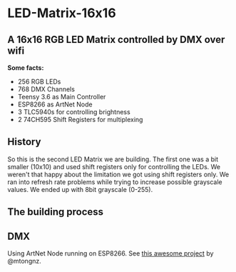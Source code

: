 # LED-Matrix-16x16
## A 16x16 RGB LED Matrix controlled by DMX over wifi

__Some facts:__
- 256 RGB LEDs
- 768 DMX Channels
- Teensy 3.6 as Main Controller
- ESP8266 as ArtNet Node
- 3 TLC5940s for controlling brightness
- 2 74CH595 Shift Registers for multiplexing

## History
So this is the second LED Matrix we are building. The first one was a bit smaller (10x10) and used shift registers only for controlling the LEDs. We weren't that happy about the limitation we got using shift registers only. We ran into refresh rate problems while trying to increase possible grayscale values. We ended up with 8bit grayscale (0-255).

## The building process


## DMX
Using ArtNet Node running on ESP8266. See [this awesome project](https://github.com/mtongnz/ESP8266_ArtNetNode_v2) by @mtongnz.
